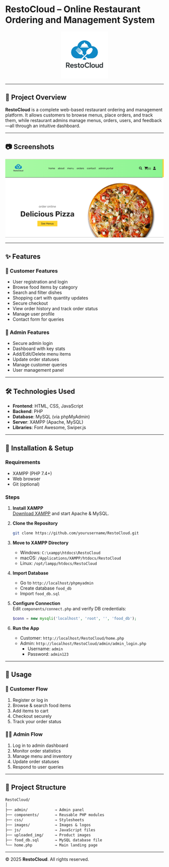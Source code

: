 # RestoCloud – Online Restaurant Ordering and Management System

<p align="center">
  <img src="images/logo.png" alt="RestoCloud Logo" width="150">
</p>

---

## 📌 Project Overview
**RestoCloud** is a complete web-based restaurant ordering and management platform. It allows customers to browse menus, place orders, and track them, while restaurant admins manage menus, orders, users, and feedback—all through an intuitive dashboard.

---

## 📷 Screenshots

![RestoCloud interface](images/RestoCloud_interface.png)

---

## ✨ Features

### 👥 Customer Features
- User registration and login
- Browse food items by category
- Search and filter dishes
- Shopping cart with quantity updates
- Secure checkout
- View order history and track order status
- Manage user profile
- Contact form for queries

### 🔧 Admin Features
- Secure admin login
- Dashboard with key stats
- Add/Edit/Delete menu items
- Update order statuses
- Manage customer queries
- User management panel

---

## 🛠️ Technologies Used
- **Frontend**: HTML, CSS, JavaScript  
- **Backend**: PHP  
- **Database**: MySQL (via phpMyAdmin)  
- **Server**: XAMPP (Apache, MySQL)  
- **Libraries**: Font Awesome, Swiper.js

---

## 🧩 Installation & Setup

### Requirements
- XAMPP (PHP 7.4+)
- Web browser
- Git (optional)

### Steps

1. **Install XAMPP**  
   [Download XAMPP](https://www.apachefriends.org/index.html) and start Apache & MySQL.

2. **Clone the Repository**  
   ```bash
   git clone https://github.com/yourusername/RestoCloud.git
   ```

3. **Move to XAMPP Directory**  
   - Windows: `C:\xampp\htdocs\RestoCloud`  
   - macOS: `/Applications/XAMPP/htdocs/RestoCloud`  
   - Linux: `/opt/lampp/htdocs/RestoCloud`

4. **Import Database**  
   - Go to `http://localhost/phpmyadmin`  
   - Create database `food_db`  
   - Import `food_db.sql`

5. **Configure Connection**  
   Edit `components/connect.php` and verify DB credentials:
   ```php
   $conn = new mysqli('localhost', 'root', '', 'food_db');
   ```

6. **Run the App**  
   - Customer: `http://localhost/RestoCloud/home.php`  
   - Admin: `http://localhost/RestoCloud/admin/admin_login.php`  
     - Username: `admin`  
     - Password: `admin123`

---

## 🧪 Usage

### 🧑 Customer Flow
1. Register or log in
2. Browse & search food items
3. Add items to cart
4. Checkout securely
5. Track your order status

### 👨‍💼 Admin Flow
1. Log in to admin dashboard
2. Monitor order statistics
3. Manage menu and inventory
4. Update order statuses
5. Respond to user queries

---

## 📁 Project Structure
```
RestoCloud/
│
├── admin/            → Admin panel
├── components/       → Reusable PHP modules
├── css/              → Stylesheets
├── images/           → Images & logos
├── js/               → JavaScript files
├── uploaded_img/     → Product images
├── food_db.sql       → MySQL database file
└── home.php          → Main landing page
```

---

© 2025 **RestoCloud**. All rights reserved.